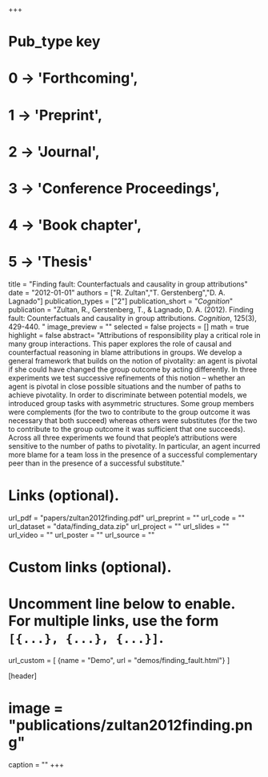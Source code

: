 +++
# Pub_type key
# 0 -> 'Forthcoming',
# 1 -> 'Preprint',
# 2 -> 'Journal',
# 3 -> 'Conference Proceedings',
# 4 -> 'Book chapter',
# 5 -> 'Thesis'

title = "Finding fault: Counterfactuals and causality in group attributions"
date = "2012-01-01"
authors = ["R. Zultan","T. Gerstenberg","D. A. Lagnado"]
publication_types = ["2"]
publication_short = "_Cognition_"
publication = "Zultan, R., Gerstenberg, T., & Lagnado, D. A. (2012). Finding fault: Counterfactuals and causality in group attributions. _Cognition_, 125(3), 429-440. "
image_preview = ""
selected = false
projects = []
math = true
highlight = false
abstract= "Attributions of responsibility play a critical role in many group interactions. This paper explores the role of causal and counterfactual reasoning in blame attributions in groups. We develop a general framework that builds on the notion of pivotality: an agent is pivotal if she could have changed the group outcome by acting differently. In three experiments we test successive refinements of this notion – whether an agent is pivotal in close possible situations and the number of paths to achieve pivotality. In order to discriminate between potential models, we introduced group tasks with asymmetric structures. Some group members were complements (for the two to contribute to the group outcome it was necessary that both succeed) whereas others were substitutes (for the two to contribute to the group outcome it was sufficient that one succeeds). Across all three experiments we found that people’s attributions were sensitive to the number of paths to pivotality. In particular, an agent incurred more blame for a team loss in the presence of a successful complementary peer than in the presence of a successful substitute."

# Links (optional).
url_pdf = "papers/zultan2012finding.pdf"
url_preprint = ""
url_code = ""
url_dataset = "data/finding_data.zip"
url_project = ""
url_slides = ""
url_video = ""
url_poster = ""
url_source = ""

# Custom links (optional).
#   Uncomment line below to enable. For multiple links, use the form `[{...}, {...}, {...}]`.
url_custom = [
{name = "Demo", url = "demos/finding_fault.html"}
]

[header]
# image = "publications/zultan2012finding.png"
caption = ""
+++